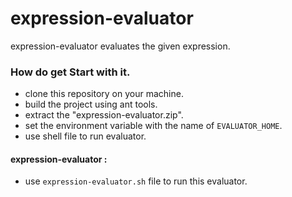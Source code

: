 expression-evaluator
====================
expression-evaluator evaluates the given expression.

### How do get Start with it.
* clone this repository on your machine.
* build the project using ant tools.
* extract the "expression-evaluator.zip".
* set the environment variable with the name of `EVALUATOR_HOME`.
* use shell file to run evaluator.

#### expression-evaluator :

* use `expression-evaluator.sh` file to run this evaluator.

